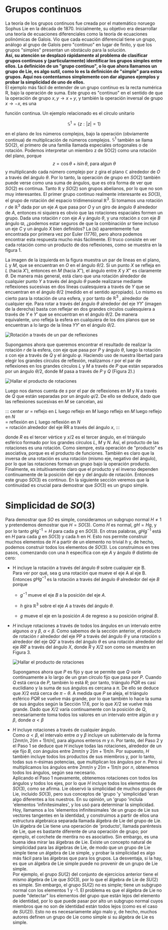 # Grupos continuos

La teoría de los grupos continuos fue creada por el matemático noruego
Sophus Lie en la década de 1870. Inicialmente, su objetivo era
desarrollar una teoría de ecuaciones diferenciales como la teoría de
ecuaciones polinómicas de Galois. Vio que cada ecuación diferencial
tiene un grupo, análogo al grupo de Galois pero "continuo" en lugar de
finito, y que los grupos "simples" presentan un obstáculo para la
solución.\
**Así, su atención se desplazó rápidamente al problema de clasificar
grupos continuos y (particularmente) identificar los grupos simples
entre ellos. La definición de un \"grupo continuo\", o lo que ahora
llamamos un grupo de Lie, es algo sutil, como lo es la definición de
\"simple\" para estos grupos. Aquí nos contentamos simplemente con dar
algunos ejemplos y probar la simplicidad de uno de ellos.**\
El ejemplo más fácil de entender de un grupo continuo es la recta
numérica R, bajo la operación de suma. Este grupo es "continuo" en el
sentido de que la operación de grupo $x , y \to x+y$, y también la
operación inversal de grupo $x \to -x$, es una

función continua. Un ejemplo relacionado es el círculo unitario

$$\mathbb{S}^{1}=\{z : \lvert z\rvert=1\}$$

en el plano de los números complejos, bajo la operación (obviamente
continua) de multiplicación de números complejos. $\mathbb{S}^{1}$
también se llama SO(2), el primero de una familia llamada especiales
ortogonales o de rotación. Podemos interpretar un miembro z de SO(2)
como una rotación del plano, porque
$$z = \cos{\theta}+ i \sin{\theta}\text{, para algun } \theta$$ y
multiplicando cada número complejo por z gira el plano $\mathbb{C}$
alrededor de $O$ a través del ángulo $\theta$. Por lo tanto, la
operación de grupo en $SO(2)$ también puede verse como una suma de
ángulos, que es otra forma de ver que $SO(2)$ es continua. Tanto
$\mathbb{R}$ y $SO(2)$ son grupos abelianos, por lo que no son muy
interesantes. El primer grupo continuo realmente interesante es $SO(3)$,
el grupo de rotación del espacio tridimensional $\mathbb{R}^{3}$. Si
tomamos una rotación $r$ de $\mathbb{R}^{3}$ dada por un eje $A$ que
pasa por $O$ y un giro de ángulo $\theta$ alrededor de $A$, entonces ni
siquiera es obvio que las rotaciones espaciales formen un grupo. Dada
una rotación $r$ con eje $A$ y ángulo $\theta$, y una rotación $s$ con
eje $B$ ángulo $\varpi$, ¿podemos estar seguros de que la combinación
$sr$ tiene incluso un eje $C$ y un ángulo $X$ bien definidos? La (sí)
aparentemente fue encontrada por primera vez por Euler (1776), pero
ahora podemos encontrar esta respuesta mucho más fácilmente. El truco
consiste en ver cada rotación como un producto de dos reflexiones, como
se muestra en la figura 1.

La imagen de la izquierda en la figura muestra un par de líneas en el
plano, $L$ y $M$, que se encuentran en $O$ en el ángulo $\theta/2$. Si
un punto $X$ se refleja en $L$ (hacia $X'$), entonces en $M$ (hacia
$X''$), el ángulo entre $X$ y $X''$ es claramente $\theta$. De manera
más general, está claro que una rotación alrededor de cualquier punto
$Y$ a través del ángulo $\theta$ puede realizarse mediante reflexiones
sucesivas en dos líneas cualesquiera a través de $Y$ que se encuentran
en el ángulo $\theta/2$ (medido en el sentido apropiado). Lo mismo es
cierto para la rotación de una esfera, y por tanto de $\mathbb{R}^{3}$ ,
alrededor de cualquier eje. Para rotar a través del ángulo $\theta$
alrededor del eje $YY'$ (imagen de la derecha) basta con reflejar en dos
grandes círculos cualesquiera a través de $Y$ e $Y'$ que se encuentran
en el ángulo $\theta/2$. De manera equivalente, uno refleja la esfera en
cualquiera de los dos planos que se encuentran a lo largo de la línea
$YY'$ en el ángulo $\theta/2$.

![Rotación a través de un par de reflexiones](imagenes/23.3-1.png)

Supongamos ahora que queremos encontrar el resultado de realizar la
rotación $r$ de la esfera, con eje que pasa por $P$ y ángulo $\theta$,
luego la rotación $s$ con eje a través de $Q$ y el ángulo $\varphi$.
Haciendo uso de nuestra libertad para elegir los grandes círculos de
reflexión, realizamos $r$ por el par de reflexiones en los grandes
círculos $L$ y $M$ a través de $P$ que están separados por un ángulo
$\theta/2$, donde $M$ pasa a través de $P$ y $Q$ (Figura 2).)

![Hallar el producto de rotaciones](imagenes/23.3-2.png)

Luego nos damos cuenta de $s$ por el par de reflexiones en $M$ y $N$ a
través de $Q$ que están separadas por un ángulo $\varphi/2$. De ello se
deduce, dado que las reflexiones sucesivas en $M$ se cancelan, asi

::: center
$sr$ = reflejo en $L$ luego reflejo en $M$ luego reflejo en $M$ luego
reflejo en $N$\
= reflexión en $L$ luego reflexión en $N$\
= rotación alrededor del eje RR a través del ángulo $x$,
:::

donde $R$ es el tercer vértice y $x/2$ es el tercer ángulo, en el
triángulo esférico formado por los grandes círculos $L$, $M$ y $N$. Así,
el producto de las rotaciones es una rotación. Como siempre, esta
operación de "producto" es asociativa, porque es el producto de
funciones. También es claro que la inversa de una rotación es una
rotación (mismo eje, negativo del ángulo), por lo que las rotaciones
forman un grupo bajo la operación producto. Finalmente, es
intuitivamente claro que el producto y el inverso dependen continuamente
de la posición del eje y del ángulo de rotación. Entonces este grupo
$SO(3)$ es continuo. En la siguiente sección veremos que la continuidad
es crucial para demostrar que $SO(3)$ es un grupo simple.

# Simplicidad de $SO(3)$

Para demostrar que $SO$ es simple, consideramos un subgrupo normal
$H \not = {1}$ y pretendemos demostrar que $H = SO(3)$. Como $H$ es
normal, $gH = Hg$, y por lo tanto $gHg^{-1} = H$ para cada $g$ en
$SO(3)$. En otras palabras, $gHg^{-1}$ está en $H$ para cada $g$ en
$SO(3)$ y cada $h$ en $H$. Esto nos permite construir muchos elementos
de $H$ a partir de un elemento no trivial $h$ y, de hecho, podemos
construir todos los elementos de $SO( 3)$. Los construimos en tres
pasos, comenzando con una $h$ específica con eje $A$ y ángulo $\theta$
distinto de cero:

-   H incluye la rotación a través del ángulo $\theta$ sobre cualquier
    eje B.\
    Para ver por qué, sea g una rotación que mueve el eje A al eje B.
    Entonces $gHg^{-1}$ es la rotación a través del ángulo $\theta$
    alrededor del eje $B$ porque

    -   $g^{-1}$ mueve el eje $B$ a la posición del eje $A$.

    -   $h$ gira $\mathbb{R}^{3}$ sobre el eje $A$ a través del ángulo
        $\theta$.

    -   $g$ mueve el eje en la posición $A$ de regreso a su posición
        original $B$.

-   $H$ incluye rotaciones a través de todos los ángulos en un intervalo
    entre algunos $\alpha$ y $\beta$, $\alpha$ \< $\beta$. Como sabemos
    de la sección anterior, el producto de rotación r alrededor del eje
    PP a través del ángulo $\theta$ y una rotación s alrededor del eje
    $QQ'$ a través del ángulo $\theta$ es una rotación alrededor del eje
    $RR'$ a través del ángulo $X$, donde $R$ y $X/2$ son como se muestra
    en Figura 3.

    ![Hallar el producto de rotaciones](imagenes/23.4.png)

    Supongamos ahora que $P$ es fijo y que se permite que $Q$ varíe
    continuamente a lo largo de un gran círculo fijo que pasa por $P$.
    Cuando $Q$ está cerca de $P$, también lo está $R$; por tanto,
    triángulo $PQR$ es casi euclidiano y la suma de sus ángulos es
    cercana a $\pi$. De ello se deduce que $X/2$ está cerca de
    $\pi - \theta$. A medida que $P$ se aleja, el triángulo esférico
    $PQR$ se vuelve más grande, por lo que también lo hace la suma de
    sus ángulos según la Sección 17.6, por lo que $X/2$ se vuelve más
    grande. Dado que $X/2$ varía continuamente con la posición de $Q$,
    necesariamente toma todos los valores en un intervalo entre algún
    $\alpha$ y $\beta$, donde $\alpha < \beta$

-   $H$ incluye rotaciones a través de cualquier ángulo.\
    Como $\alpha < \beta$, el intervalo entre $\alpha$ y $\beta$ incluye
    un subintervalo de la forma $[2m\pi / n, 2(m+1)\pi / n]$, para
    algunos enteros $m$ y $n$. Por tanto, del Paso 2 y el Paso 1 se
    deduce que $H$ incluye todas las rotaciones, alrededor de un eje
    fijo $B$, con ángulos entre $2m\pi / n$ y $2(m+1)\pi /n$. Por
    supuesto, $H$ también incluye todos los productos de sus miembros y,
    por lo tanto, todas sus n-ésimas potencias, que multiplican los
    ángulos por $n$. Pero si multiplicamos los ángulos entre $2m\pi /n$
    y $2(m + 1)\pi /n$ por $n$, obtenemos todos los ángulos, según sea
    necesario.\
    Aplicando el Paso 1 nuevamente, obtenemos rotaciones con todos los
    ángulos y todos los ejes, por lo que $H$ incluye todos los elementos
    de $SO(3)$, como se afirma. Lie observó la simplicidad de muchos
    grupos de Lie, incluido $SO(3)$, pero sus conceptos de 'grupo 'y
    'simplicidad 'eran algo diferentes a los nuestros. En su opinión, un
    'grupo 'incluía 'elementos 'infinitesimales', y los usó para
    determinar la simplicidad. Hoy, llamamos a los 'elementos
    infinitesimales 'de un grupo de Lie sus vectores tangentes en la
    identidad, y construimos a partir de ellos una estructura algebraica
    separada llamada álgebra de Lie del grupo de Lie. Un álgebra de Lie
    tiene una operación de 'producto', llamada paréntesis de Lie, que es
    bastante diferente de una operación de grupo; por ejemplo, el
    corchete de mentira no es asociativo. Sin embargo, es una buena idea
    mirar las álgebras de Lie. Existe un concepto natural de simplicidad
    para las álgebras de Lie, de modo que un grupo de Lie simple tiene
    un álgebra de Lie simple, y probar la simplicidad es algo más fácil
    para las álgebras que para los grupos. La desventaja, si la hay, es
    que un álgebra de Lie simple puede no provenir de un grupo de Lie
    simple.\
    Por ejemplo, el grupo $SU(2)$ del conjunto de ejercicios anterior
    tiene el mismo álgebra de Lie que $SO(3)$, por lo que el álgebra de
    Lie de $SU(2)$ es simple. Sin embargo, el grupo $SU(2)$ no es
    simple; tiene un subgrupo normal con los elementos 1 y -1. El
    problema es que el álgebra de Lie no puede \"detectar\" los
    elementos del grupo que están lejos del elemento de identidad, por
    lo que puede pasar por alto un subgrupo normal cuyos miembros que no
    son de identidad están todos lejos (como es el caso de $SU(2))$.
    Esto no es necesariamente algo malo y, de hecho, muchos autores
    definen un grupo de Lie como simple si su álgebra de Lie es simple.
